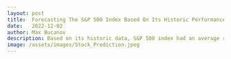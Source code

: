 ```yaml
---
layout: post
title:  Forecasting The S&P 500 Index Based On Its Historic Performance
date:   2022-12-02
author: Max Bucanov
description: Based on its historic data, S&P 500 index had an average return of 10%. This blog post talks about why this index is a great option for long term investors who don't have time to pick individual stocks.
image: /assets/images/Stock_Prediction.jpeg
---
```

